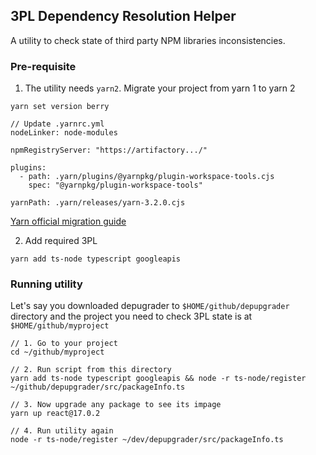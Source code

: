 ## 3PL Dependency Resolution Helper
A utility to check state of third party NPM libraries inconsistencies.

### Pre-requisite
1. The utility needs `yarn2`. Migrate your project from yarn 1 to yarn 2  
```
yarn set version berry

// Update .yarnrc.yml 
nodeLinker: node-modules

npmRegistryServer: "https://artifactory.../"

plugins:
  - path: .yarn/plugins/@yarnpkg/plugin-workspace-tools.cjs
    spec: "@yarnpkg/plugin-workspace-tools"

yarnPath: .yarn/releases/yarn-3.2.0.cjs
```
[Yarn official migration guide](https://yarnpkg.com/getting-started/migration)

2. Add required 3PL
```
yarn add ts-node typescript googleapis
```

### Running utility
Let's say you downloaded depugrader to `$HOME/github/depupgrader` directory and the project you need to check 3PL state is at `$HOME/github/myproject`
```
// 1. Go to your project
cd ~/github/myproject

// 2. Run script from this directory
yarn add ts-node typescript googleapis && node -r ts-node/register ~/github/depupgrader/src/packageInfo.ts

// 3. Now upgrade any package to see its impage
yarn up react@17.0.2

// 4. Run utility again
node -r ts-node/register ~/dev/depupgrader/src/packageInfo.ts
```